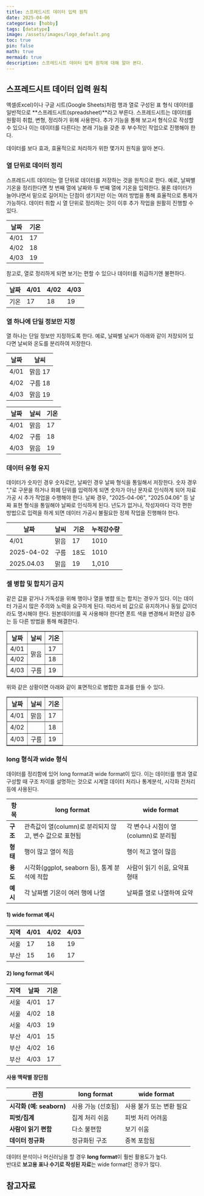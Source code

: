 ```yaml
---
title: 스프레드시트 데이터 입력 원칙
date: 2025-04-06 
categories: [hobby]
tags: [datatype]
image: /assets/images/logo_default.png
toc: true
pin: false
math: true
mermaid: true
description: 스프레드시트 데이터 입력 원칙에 대해 알아 본다.
---
```


## 스프레드시트 데이터 입력 원칙

엑셀(Excel)이나 구글 시트(Google Sheets)처럼 행과 열로 구성된 표 형식 데이터를 일반적으로 **스프레드시트(spreadsheet)**라고 부른다. 스프레드시트는 데이터를 원활히 취합, 변형, 정리하기 위해 사용한다. 추가 기능을 통해 보고서 형식으로 작성할 수 있으나 이는 데이터를 다른다는 본래 기능을 갖춘 후 부수적인 작업으로 진행해야 한다.

데이터를 보다 효과, 효율적으로 처리하가 위한 몇가지 원칙을 알아 본다.

### 열 단위로 데이터 정리

스프레드시트 데이터는 열 단위로 데이터를 저장하는 것을 원칙으로 한다. 예로, 날짜별 기온을 정리한다면 첫 번째 열에 날짜와 두 번째 열에 기온을 입력한다. 물론 데이터가 늘어나면서 밑으로 길어지는 단점이 생기지만 이는 여러 방법을 통해 효율적으로 통제가 가능하다. 데이터 취합 시 열 단위로 정리하는 것이 이후 추가 작업을 원활히 진행할 수 있다.

날짜|기온
-|-
4/01|17
4/02|18
4/03|19

참고로, 열로 정리하게 되면 보기는 편할 수 있으나 데이터를 취급하기엔 불편하다.

날짜|4/01|4/02|4/03
-|-|-|-
기온|17|18|19

### 열 하나에 단일 정보만 지정

열 하나는 단일 정보만 지정하도록 한다. 예로, 날짜별 날씨가 아래와 같이 저장되어 있다면 날씨와 온도를 분리하여 저장한다.

날짜|날씨
-|-
4/01|맑음 17
4/02|구름 18
4/03|맑음 19

날짜|날씨|기온
-|-|-
4/01|맑음|17
4/02|구름|18
4/03|맑음|19


### 데이터 유형 유지

데이터가 숫자인 경우 숫자로만, 날짜인 경우 날짜 형식을 통일해서 저장한다. 숫자 경우 ","로 구문을 하거나 화폐 단위를 입력하게 되면 숫자가 아닌 문자로 인식하게 되어 자료 가공 시 추가 작업을 수행해야 한다. 날짜 경우, "2025-04-06", "2025.04.06" 등 날짜 표현 형식을 통일해야 날짜로 인식하게 된다. 년도가 없거나, 작성자마다 각각 편한 방법으로 입력을 하게 되면 데이터 가공시 불필요한 정제 작업을 진행해야 한다. 

날짜|날씨|기온|누적강수량
-|-|-|-
4/01|맑음|17|1010
2025-04-02|구름|18도|1010
2025.04.03|맑음|19|1,010

### 셀 병합 및 합치기 금지

같은 값을 같거나 가독성을 위해 행이나 열을 병햡 또는 합치는 경우가 있다. 이는 데이터 가공시 많은 주의와 노력을 요구하게 된다. 따라서 비 값으로 유지하거나 동일 값이더라도 명시해야 한다. 원본데이터를 꼭 사용해야 한다면 폰트 색을 변경해서 화면상 감추는 등 다른 방법을 통해 해결한다.

<table border="1">
  <thead>
    <tr>
      <th>날짜</th>
      <th>날씨</th>
      <th>기온</th>
    </tr>
  </thead>
  <tbody>
    <tr>
      <td>4/01</td>
      <td rowspan="2">맑음</td>
      <td>17</td>
    </tr>
    <tr>
      <td>4/02</td>
      <td>18</td>
    </tr>
    <tr>
      <td>4/03</td>
      <td>구름</td>
      <td>19</td>
    </tr>
  </tbody>
</table>

위와 같은 상황이면 아래와 같이 표면적으로 병합한 효과를 만들 수 있다.

<table border="1" cellspacing="0" cellpadding="5" style="border-collapse: collapse;">
  <thead>
    <tr>
      <th>날짜</th>
      <th>날씨</th>
      <th>기온</th>
    </tr>
  </thead>
  <tbody>
    <tr>
      <td>4/01</td>
      <td style="border-bottom: none !important;">맑음</td>
      <td>17</td>
    </tr>
    <tr>
      <td>4/02</td>
      <td style="color: white;">맑음</td>
      <td>18</td>
    </tr>
    <tr>
      <td>4/03</td>
      <td>구름</td>
      <td>19</td>
    </tr>
  </tbody>
</table>


### long 형식과 wide 형식

데이터를 정리함에 있어 long format과 wide format이 있다. 이는 데이터를 행과 열로 구성할 때 구조 차이를 설명하는 것으로 시계열 데이터 처리나 통계분석, 시각화 전처리 등에 사용된다.

| 항목 | long format | wide format |
|------|-------------|-------------|
| **구조** | 관측값이 열(column)로 분리되지 않고, 변수 값으로 표현됨 | 각 변수나 시점이 열(column)로 분리됨 |
| **형태** | 행이 많고 열이 적음 | 행이 적고 열이 많음 |
| **용도** | 시각화(ggplot, seaborn 등), 통계 분석에 적합 | 사람이 읽기 쉬움, 요약표 형태 |
| **예시** | 각 날짜별 기온이 여러 행에 나열 | 날짜를 열로 나열하여 요약 |

#### 1) wide format 예시  
| 지역 | 4/01 | 4/02 | 4/03 |
|------|------|------|------|
| 서울 | 17   | 18   | 19   |
| 부산 | 15   | 16   | 17   |

#### 2) long format 예시  
| 지역 | 날짜  | 기온 |
|------|-------|------|
| 서울 | 4/01  | 17   |
| 서울 | 4/02  | 18   |
| 서울 | 4/03  | 19   |
| 부산 | 4/01  | 15   |
| 부산 | 4/02  | 16   |
| 부산 | 4/03  | 17   |

#### 사용 맥락별 장단점  
| 관점 | long format | wide format |
|------|-------------|-------------|
| **시각화 (예: seaborn)** | 사용 가능 (선호됨) | 사용 불가 또는 변환 필요 |
| **피벗/집계** | 집계 처리 쉬움 | 피벗 처리 어려움 |
| **사람이 읽기 편함** | 다소 불편함 | 보기 쉬움 |
| **데이터 정규화** | 정규화된 구조 | 중복 포함됨 |

데이터 분석이나 머신러닝을 할 경우 **long format**이 훨씬 활용도가 높다.  
반대로 **보고용 표나 수기로 작성된 자료**는 wide format인 경우가 많다.

## 참고자료






